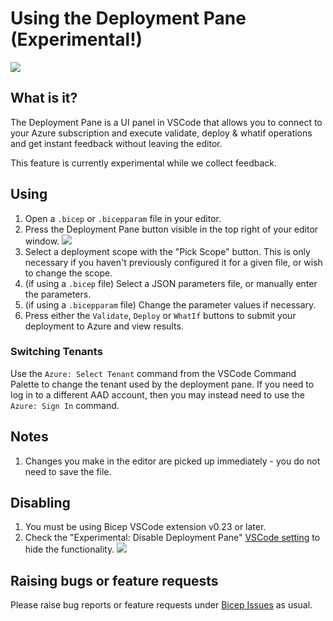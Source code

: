 # Using the Deployment Pane (Experimental!)

![](./images/deploypane-ui.png)

## What is it?
The Deployment Pane is a UI panel in VSCode that allows you to connect to your Azure subscription and execute validate, deploy & whatif operations and get instant feedback without leaving the editor.

This feature is currently experimental while we collect feedback.

## Using
1. Open a `.bicep` or `.bicepparam` file in your editor.
1. Press the Deployment Pane button visible in the top right of your editor window.
    ![](./images/deploypane-button.png)
1. Select a deployment scope with the "Pick Scope" button. This is only necessary if you haven't previously configured it for a given file, or wish to change the scope.
1. (if using a `.bicep` file) Select a JSON parameters file, or manually enter the parameters.
1. (if using a `.bicepparam` file) Change the parameter values if necessary.
1. Press either the `Validate`, `Deploy` or `WhatIf` buttons to submit your deployment to Azure and view results.

### Switching Tenants
Use the `Azure: Select Tenant` command from the VSCode Command Palette to change the tenant used by the deployment pane. If you need to log in to a different AAD account, then you may instead need to use the `Azure: Sign In` command.

## Notes
1. Changes you make in the editor are picked up immediately - you do not need to save the file.

## Disabling
1. You must be using Bicep VSCode extension v0.23 or later.
1. Check the "Experimental: Disable Deployment Pane" [VSCode setting](https://code.visualstudio.com/docs/getstarted/settings) to hide the functionality.
    ![](./images/deploypane-disable.png)

## Raising bugs or feature requests
Please raise bug reports or feature requests under [Bicep Issues](https://github.com/Azure/bicep/issues) as usual.
